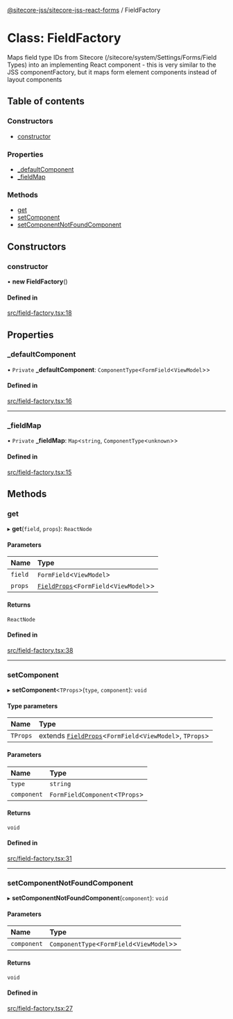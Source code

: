 [@sitecore-jss/sitecore-jss-react-forms](../README.md) / FieldFactory

# Class: FieldFactory

Maps field type IDs from Sitecore (/sitecore/system/Settings/Forms/Field Types)
into an implementing React component - this is very similar to the JSS componentFactory,
but it maps form element components instead of layout components

## Table of contents

### Constructors

- [constructor](FieldFactory.md#constructor)

### Properties

- [\_defaultComponent](FieldFactory.md#_defaultcomponent)
- [\_fieldMap](FieldFactory.md#_fieldmap)

### Methods

- [get](FieldFactory.md#get)
- [setComponent](FieldFactory.md#setcomponent)
- [setComponentNotFoundComponent](FieldFactory.md#setcomponentnotfoundcomponent)

## Constructors

### constructor

• **new FieldFactory**()

#### Defined in

[src/field-factory.tsx:18](https://github.com/Sitecore/jss/blob/cf1ffc37b/packages/sitecore-jss-react-forms/src/field-factory.tsx#L18)

## Properties

### \_defaultComponent

• `Private` **\_defaultComponent**: `ComponentType`<`FormField`<`ViewModel`\>\>

#### Defined in

[src/field-factory.tsx:16](https://github.com/Sitecore/jss/blob/cf1ffc37b/packages/sitecore-jss-react-forms/src/field-factory.tsx#L16)

---

### \_fieldMap

• `Private` **\_fieldMap**: `Map`<`string`, `ComponentType`<`unknown`\>\>

#### Defined in

[src/field-factory.tsx:15](https://github.com/Sitecore/jss/blob/cf1ffc37b/packages/sitecore-jss-react-forms/src/field-factory.tsx#L15)

## Methods

### get

▸ **get**(`field`, `props`): `ReactNode`

#### Parameters

| Name    | Type                                                                    |
| :------ | :---------------------------------------------------------------------- |
| `field` | `FormField`<`ViewModel`\>                                               |
| `props` | [`FieldProps`](../interfaces/FieldProps.md)<`FormField`<`ViewModel`\>\> |

#### Returns

`ReactNode`

#### Defined in

[src/field-factory.tsx:38](https://github.com/Sitecore/jss/blob/cf1ffc37b/packages/sitecore-jss-react-forms/src/field-factory.tsx#L38)

---

### setComponent

▸ **setComponent**<`TProps`\>(`type`, `component`): `void`

#### Type parameters

| Name     | Type                                                                                      |
| :------- | :---------------------------------------------------------------------------------------- |
| `TProps` | extends [`FieldProps`](../interfaces/FieldProps.md)<`FormField`<`ViewModel`\>, `TProps`\> |

#### Parameters

| Name        | Type                            |
| :---------- | :------------------------------ |
| `type`      | `string`                        |
| `component` | `FormFieldComponent`<`TProps`\> |

#### Returns

`void`

#### Defined in

[src/field-factory.tsx:31](https://github.com/Sitecore/jss/blob/cf1ffc37b/packages/sitecore-jss-react-forms/src/field-factory.tsx#L31)

---

### setComponentNotFoundComponent

▸ **setComponentNotFoundComponent**(`component`): `void`

#### Parameters

| Name        | Type                                        |
| :---------- | :------------------------------------------ |
| `component` | `ComponentType`<`FormField`<`ViewModel`\>\> |

#### Returns

`void`

#### Defined in

[src/field-factory.tsx:27](https://github.com/Sitecore/jss/blob/cf1ffc37b/packages/sitecore-jss-react-forms/src/field-factory.tsx#L27)
